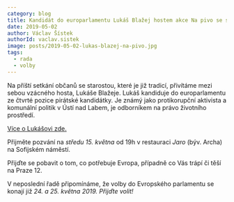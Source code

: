 ```yaml
---
category: blog
title: Kandidát do europarlamentu Lukáš Blažej hostem akce Na pivo se starostou
date: 2019-05-02
author: Václav Šístek
authorId: vaclav.sistek
image: posts/2019-05-02-lukas-blazej-na-pivo.jpg
tags:
  - rada
  - volby
---
```


Na příští setkání občanů se starostou, které je již tradicí, přivítáme mezi sebou vzácného hosta, Lukáše Blažeje. Lukáš kandiduje do europarlamentu ze čtvrté pozice pirátské kandidátky. Je známý jako protikorupční aktivista a komunální politik v Ústí nad Labem, je odborníkem na právo životního prostředí.

[Více o Lukášovi zde.](https://evropapotrebuje.cz/kandidati/lukas-blazej/)

Přijměte pozvání na *středu 15. května* od 19h v restauraci *Jaro* (býv. Archa) na Sofijském náměstí.

Přijďte se pobavit o tom, co potřebuje Evropa, případně co Vás trápí či těší na Praze 12.

V neposlední řadě připomínáme, že volby do Evropského parlamentu se konají již *24. a 25. května 2019. Přijďte volit!*
